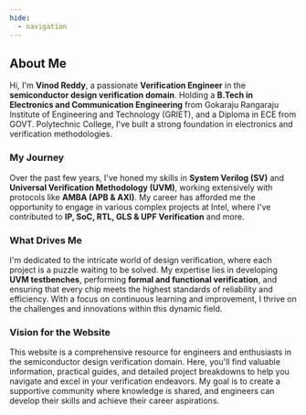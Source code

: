 ```yaml
---
hide:
  - navigation
---
```


## About Me

<!-- ![Vinod Reddy, Verification Engineer, semiconductor design verification domain](#) -->

Hi, I'm **Vinod Reddy**, a passionate **Verification Engineer** in the **semiconductor design verification domain**. Holding a **B.Tech in Electronics and Communication Engineering** from Gokaraju Rangaraju Institute of Engineering and Technology (GRIET), and a Diploma in ECE from GOVT. Polytechnic College, I've built a strong foundation in electronics and verification methodologies.

### My Journey
Over the past few years, I've honed my skills in **System Verilog (SV)** and **Universal Verification Methodology (UVM)**, working extensively with protocols like **AMBA (APB & AXI)**. My career has afforded me the opportunity to engage in various complex projects at Intel, where I've contributed to **IP, SoC, RTL, GLS & UPF Verification** and more.

### What Drives Me
I'm dedicated to the intricate world of design verification, where each project is a puzzle waiting to be solved. My expertise lies in developing **UVM testbenches**, performing **formal and functional verification**, and ensuring that every chip meets the highest standards of reliability and efficiency. With a focus on continuous learning and improvement, I thrive on the challenges and innovations within this dynamic field.

### Vision for the Website
This website is a comprehensive resource for engineers and enthusiasts in the semiconductor design verification domain. Here, you'll find valuable information, practical guides, and detailed project breakdowns to help you navigate and excel in your verification endeavors. My goal is to create a supportive community where knowledge is shared, and engineers can develop their skills and achieve their career aspirations.
